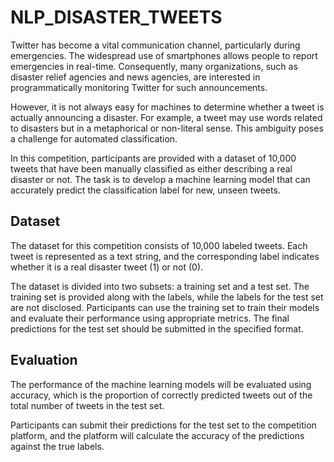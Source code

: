 # NLP_DISASTER_TWEETS

Twitter has become a vital communication channel, particularly during emergencies. The widespread use of smartphones allows people to report emergencies in real-time. Consequently, many organizations, such as disaster relief agencies and news agencies, are interested in programmatically monitoring Twitter for such announcements.

However, it is not always easy for machines to determine whether a tweet is actually announcing a disaster. For example, a tweet may use words related to disasters but in a metaphorical or non-literal sense. This ambiguity poses a challenge for automated classification.

In this competition, participants are provided with a dataset of 10,000 tweets that have been manually classified as either describing a real disaster or not. The task is to develop a machine learning model that can accurately predict the classification label for new, unseen tweets.

## Dataset
The dataset for this competition consists of 10,000 labeled tweets. Each tweet is represented as a text string, and the corresponding label indicates whether it is a real disaster tweet (1) or not (0).

The dataset is divided into two subsets: a training set and a test set. The training set is provided along with the labels, while the labels for the test set are not disclosed. Participants can use the training set to train their models and evaluate their performance using appropriate metrics. The final predictions for the test set should be submitted in the specified format.

## Evaluation
The performance of the machine learning models will be evaluated using accuracy, which is the proportion of correctly predicted tweets out of the total number of tweets in the test set.

Participants can submit their predictions for the test set to the competition platform, and the platform will calculate the accuracy of the predictions against the true labels.
